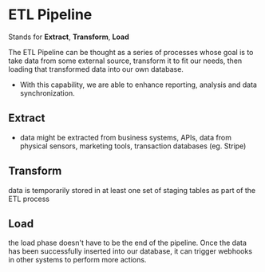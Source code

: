 
# ETL Pipeline
Stands for **Extract**, **Transform**, **Load**

The ETL Pipeline can be thought as a series of processes whose goal is to take data from some external source, transform it to fit our needs, then loading that transformed data into our own database. 
- With this capability, we are able to enhance reporting, analysis and data synchronization.

## Extract
- data might be extracted from business systems, APIs, data from physical sensors, marketing tools, transaction databases (eg. Stripe)

## Transform
data is temporarily stored in at least one set of staging tables as part of the ETL process

## Load
the load phase doesn't have to be the end of the pipeline. Once the data has been successfully inserted into our database, it can trigger webhooks in other systems to perform more actions.
